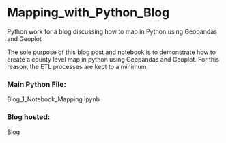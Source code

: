 # Mapping_with_Python_Blog
Python work for a blog discussing how to map in Python using Geopandas and Geoplot

The sole purpose of this blog post and notebook is to demonstrate how to create a county level map in python using Geopandas and Geoplot. For this reason, the ETL processes are kept to a minimum.

### Main Python File:
Blog_1_Notebook_Mapping.ipynb

### Blog hosted:
[Blog](https://bensdata.science.blog/2019/11/19/how-to-plot-a-map-in-python/)
